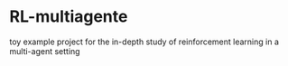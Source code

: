 # RL-multiagente
toy example project for the in-depth study of reinforcement learning in a multi-agent setting
